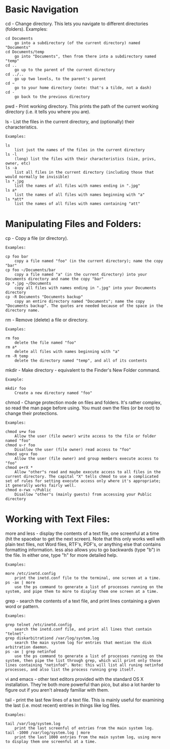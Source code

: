 Basic Navigation
================

cd   - Change directory. This lets you navigate to different directories (folders).
    Examples:

    cd Documents
        go into a subdirectory (of the current directory) named "Documents"
    cd Documents/temp
        go into "Documents", then from there into a subdirectory named "temp"
    cd ..
        go up to the parent of the current directory
    cd ../..
        go up two levels, to the parent's parent
    cd ~
        go to your home directory (note: that's a tilde, not a dash)
    cd -
        go back to the previous directory 

pwd   - Print working directory. This prints the path of the current working directory (i.e. it tells you where you are).

ls   - List the files in the current directory, and (optionally) their characteristics.

    Examples:

    ls
        list just the names of the files in the current directory
    ls -l
        (long) list the files with their characteristics (size, privs, owner, etc)
    ls -a
        list all files in the current directory (including those that would normally be invisible)
    ls *.jpg
        list the names of all files with names ending in ".jpg"
    ls a*
        list the names of all files with names beginning with "a"
    ls *att*
        list the names of all files with names containing "att" 
        
Manipulating Files and Folders:
===============================

cp   - Copy a file (or directory).

    Examples:

    cp foo bar
        copy a file named "foo" (in the current directory); name the copy "bar"
    cp foo ~/Documents/bar
        copy a file named "a" (in the current directory) into your Documents directory and name the copy "bar"
    cp *.jpg ~/Documents
        copy all files with names ending in ".jpg" into your Documents directory
    cp -R Documents "Documents backup"
        copy an entire directory named "Documents"; name the copy "Documents backup". The quotes are needed because of the space in the directory name.

rm   - Remove (delete) a file or directory.

    Examples:

    rm foo
        delete the file named "foo"
    rm a*
        delete all files with names beginning with "a"
    rm -R temp
        delete the directory named "temp", and all of its contents 

mkdir   - Make directory - equivalent to the Finder's New Folder command.

    Example:

    mkdir foo
        Create a new directory named "foo" 

chmod   - Change protection mode on files and folders. It's rather complex, so read the man page before using. You must own the files (or be root) to change their protections.

    Examples:

    chmod u+w foo
        Allow the user (file owner) write access to the file or folder named "foo"
    chmod u-r foo
        Disallow the user (file owner) read access to "foo"
    chmod ug+x foo
        Allow the user (file owner) and group members execute access to "foo"
    chmod o+rX *
        Allow "other"s read and maybe execute access to all files in the current directory. The capital "X" tells chmod to use a complicated set of rules for setting execute access only where it's appropriate; it generally works fairly well.
    chmod o-rwx ~/Public
        Disallow "other"s (mainly guests) from accessing your Public directory 

Working with Text Files:
========================

more and less   - display the contents of a text file, one screenful at a time (hit the spacebar to get the next screen). Note that this only works well with plain text files, not Word files, RTF's, PDF's, or anything else that contains formatting information. less also allows you to go backwards (type "b") in the file. In either one, type "h" for more detailed help.

    Examples:

    more /etc/inetd.config
        print the inetd.conf file to the terminal, one screen at a time.
    ps -ax | more
        use the ps command to generate a list of processes running on the system, and pipe them to more to display them one screen at a time. 

grep   - search the contents of a text file, and print lines containing a given word or pattern.

    Examples:

    grep telnet /etc/inetd.config
        search the inetd.conf file, and print all lines that contain "telnet".
    grep diskarbitrationd /var/log/system.log
        search the main system log for entries that mention the disk arbitration daemon.
    ps -ax | grep netinfod
        use the ps command to generate a list of processes running on the system, then pipe the list through grep, which will print only those lines containing "netinfod". Note: this will list all runing netinfod processes, and also list the process running grep itself. 

vi and emacs   - other text editors provided with the standard OS X installation. They're both more powerful than pico, but also a lot harder to figure out if you aren't already familiar with them.

tail   - print the last few lines of a text file. This is mainly useful for examining the last (i.e. most recent) entries in things like log files.

    Examples:

    tail /var/log/system.log
        print the last screenful of entries from the main system log.
    tail -1000 /var/log/system.log | more
        print the last 1000 entries from the main system log, using more to display them one screenful at a time.
